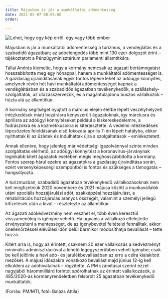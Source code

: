 ```yaml
---
title: Májusban is jár a munkáltatói adómentesség
date: 2021-05-07 00:05:00
order: 

---
```

![Lehet, hogy egy kép erről: egy vagy több ember](https://scontent-vie1-1.xx.fbcdn.net/v/t1.6435-9/191183977_1214869702279199_6705369939931450040_n.jpg?_nc_cat=105&ccb=1-3&_nc_sid=730e14&_nc_ohc=TH27bXYnBF4AX_aFSGR&_nc_ht=scontent-vie1-1.xx&oh=fe0df74bbfd6cc17e8bddc96863887c6&oe=60D1F578)

Májusban is jár a munkáltatói adómentesség a turizmus, a vendéglátás és a szabadidő ágazatban; az adóelengedés több mint 130 ezer dolgozót érint – tájékoztatott a Pénzügyminisztérium parlamenti államtitkára.

Tállai András kiemelte, hogy a kormány nemcsak az ágazati bértámogatást hosszabbította meg egy hónappal, hanem a munkáltatói adómentességet is. A gazdaság újraindításának egyik fontos lépése lehet az adóügyi könnyítés, amelynek révén hét havi munkáltatói adómentességet kapnak a vendéglátásban és a szabadidős ágazatban tevékenykedők, a szálláshely-szolgáltatók, az utazásszervezők, és a magántulajdonú buszos vállalkozók – húzta alá az államtitkár.

A kormány segítséget nyújtott a március elején életbe lépett veszélyhelyzeti intézkedések miatt bezárásra kényszerült ágazatoknak, így márciusra és áprilisra az adóügyi könnyítéseket például a kiskereskedelemre, a fodrászokra és a kozmetikusokra is kiterjesztette. A védelmi intézkedések lépcsőzetes feloldásának első fokozata április 7-én lépett hatályba, ekkor nyithattak ki az üzletek és indulhattak újra a szolgáltatások – emlékeztetett.

Annak ellenére, hogy jelenleg már védettségi igazolvánnyal szinte minden szolgáltatás elérhető, az adóügyi könnyítést a koronavírus-járványnak leginkább kitett ágazatok esetében mégis meghosszabbította a kormány. Fontos szerep hárul ezekre az ágazatokra a gazdaság újraindítása során, ezért versenyképességi szempontból is fontos és szükséges a támogatás – hangsúlyozta.

A turizmusban, szabadidő ágazatban tevékenykedő vállalkozásoknak nem kell megfizetniük 2020 novembere és 2021 májusa között a munkavállalók utáni szociális hozzájárulási adót, szakképzési hozzájárulást, a rehabilitációs hozzájárulás arányos összegét, valamint a személyi jellegű kifizetések után a kivát – részletezte az államtitkár.

Az ágazati adókedvezmény nem veszhet el, több éven keresztül visszamenőleg is igénybe vehető. Ha ugyanis a vállalkozó elfelejtette érvényesíteni a mentességet, de az igénybevétel feltételei fennálltak, akkor önellenőrzéssel elévülési időn belül bármikor módosíthatja bevallását – tette hozzá.

Kitért arra is, hogy az érintett, csaknem 20 ezer vállalkozás a kedvezményt minimális adminisztrációval a lehető legegyszerűbben veheti igénybe; csak be kell jelölnie a havi adó- és járulékbevallásában az erre a célra kialakított mezőket. A májusi időszakra vonatkozó bevallást majd június 12-ig kell elküldeni az adóhivatalnak – rögzítette. A PM számításai szerint ezzel nagyjából hárommilliárd forintot spórolhatnak az érintett vállalkozások, a 485/2020-as kormányrendeletben felsorolt 25 ágazatban tevékenykedő munkáltatók.

(Forrás: PM/MTI, fotó: Balázs Attila)